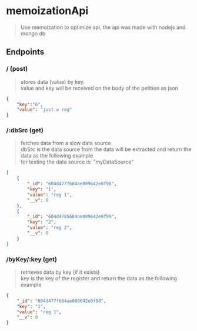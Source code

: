 # memoizationApi
> Use memoization to optimize api, the api was made with nodejs and mongo db

## Endpoints 
### /   (post)
> stores data (value) by key.   
> value and key will be received on the body of the petition as json
```json
{
    "key":"6",
    "value": "just a reg"
}
```

### /:dbSrc (get)
> fetches data from a slow data source   
> dbSrc is the data source from the data will be extracted and return the data as the following example   
> for testing the data source is: "myDataSource"
```json
[
    {
        "_id": "604d477f684ae009642e0f98",
        "key": "1",
        "value": "reg 1",
        "__v": 0
    },
    {
        "_id": "604d4785684ae009642e0f99",
        "key": "2",
        "value": "reg 2",
        "__v": 0
    }
]
```

### /byKey/:key (get)
> retrieves data by key (if it exists)   
> key is the key of the register and return the data as the following example
```json
{
    "_id": "604d477f684ae009642e0f98",
    "key": "1",
    "value": "reg 1",
    "__v": 0
}
```
